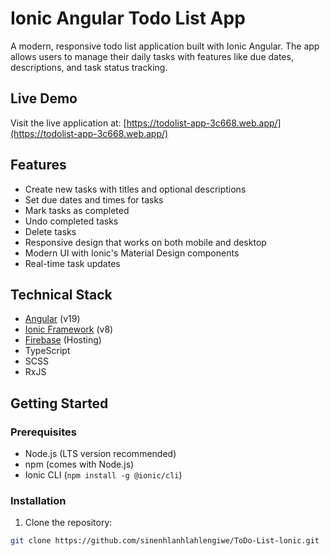 # Ionic Angular Todo List App

A modern, responsive todo list application built with Ionic Angular. The app allows users to manage their daily tasks with features like due dates, descriptions, and task status tracking.

## Live Demo
Visit the live application at: [https://todolist-app-3c668.web.app/](https://todolist-app-3c668.web.app/)

## Features

- Create new tasks with titles and optional descriptions
- Set due dates and times for tasks
- Mark tasks as completed
- Undo completed tasks
- Delete tasks
- Responsive design that works on both mobile and desktop
- Modern UI with Ionic's Material Design components
- Real-time task updates

## Technical Stack

- [Angular](https://angular.io/) (v19)
- [Ionic Framework](https://ionicframework.com/) (v8)
- [Firebase](https://firebase.google.com/) (Hosting)
- TypeScript
- SCSS
- RxJS

## Getting Started

### Prerequisites

- Node.js (LTS version recommended)
- npm (comes with Node.js)
- Ionic CLI (`npm install -g @ionic/cli`)

### Installation

1. Clone the repository:
```sh
git clone https://github.com/sinenhlanhlahlengiwe/ToDo-List-lonic.git